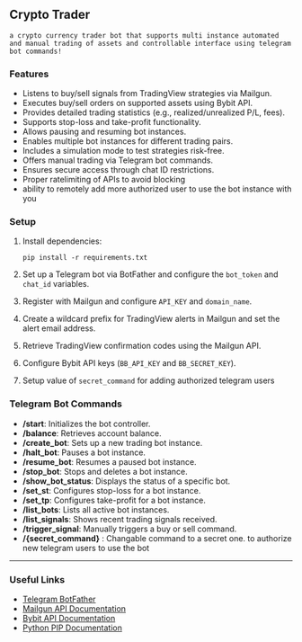 ## Crypto Trader

`a crypto currency trader bot that supports multi instance automated and manual trading of assets and controllable interface using telegram bot commands!`

### 

### Features

- Listens to buy/sell signals from TradingView strategies via Mailgun.
- Executes buy/sell orders on supported assets using Bybit API.
- Provides detailed trading statistics (e.g., realized/unrealized P/L, fees).
- Supports stop-loss and take-profit functionality.
- Allows pausing and resuming bot instances.
- Enables multiple bot instances for different trading pairs.
- Includes a simulation mode to test strategies risk-free.
- Offers manual trading via Telegram bot commands.
- Ensures secure access through chat ID restrictions.
- Proper ratelimiting of APIs to avoid blocking  
- ability to remotely add more authorized user to use the bot instance with you



### Setup

1. Install dependencies:

   ```
   pip install -r requirements.txt
   ```

2. Set up a Telegram bot via BotFather and configure the `bot_token` and `chat_id` variables.

3. Register with Mailgun and configure `API_KEY` and `domain_name`.

4. Create a wildcard prefix for TradingView alerts in Mailgun and set the alert email address.

5. Retrieve TradingView confirmation codes using the Mailgun API.

6. Configure Bybit API keys (`BB_API_KEY` and `BB_SECRET_KEY`).

7. Setup value of `secret_command` for adding authorized telegram users  

### Telegram Bot Commands

- **/start**: Initializes the bot controller.
- **/balance**: Retrieves account balance.
- **/create_bot**: Sets up a new trading bot instance.
- **/halt_bot**: Pauses a bot instance.
- **/resume_bot**: Resumes a paused bot instance.
- **/stop_bot**: Stops and deletes a bot instance.
- **/show_bot_status**: Displays the status of a specific bot.
- **/set_st**: Configures stop-loss for a bot instance.
- **/set_tp**: Configures take-profit for a bot instance.
- **/list_bots**: Lists all active bot instances.
- **/list_signals**: Shows recent trading signals received.
- **/trigger_signal**: Manually triggers a buy or sell command.
- **/{secret_command}** : Changable command to a secret one. to authorize new telegram users to use the bot

------

### Useful Links

- [Telegram BotFather](https://core.telegram.org/bots#botfather)
- [Mailgun API Documentation](https://documentation.mailgun.com/en/latest/api_reference.html)
- [Bybit API Documentation](https://bybit-exchange.github.io/docs/)
- [Python PIP Documentation](https://pip.pypa.io/en/stable/)

